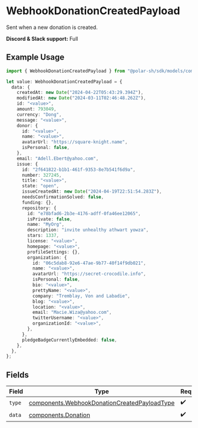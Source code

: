 # WebhookDonationCreatedPayload

Sent when a new donation is created.

**Discord & Slack support:** Full

## Example Usage

```typescript
import { WebhookDonationCreatedPayload } from "@polar-sh/sdk/models/components";

let value: WebhookDonationCreatedPayload = {
  data: {
    createdAt: new Date("2024-04-22T05:43:29.394Z"),
    modifiedAt: new Date("2024-03-11T02:46:48.262Z"),
    id: "<value>",
    amount: 793049,
    currency: "Dong",
    message: "<value>",
    donor: {
      id: "<value>",
      name: "<value>",
      avatarUrl: "https://square-knight.name",
      isPersonal: false,
    },
    email: "Adell.Ebert@yahoo.com",
    issue: {
      id: "2f641822-b1b1-461f-9353-8e7b541f6d9a",
      number: 327245,
      title: "<value>",
      state: "open",
      issueCreatedAt: new Date("2024-04-19T22:51:54.283Z"),
      needsConfirmationSolved: false,
      funding: {},
      repository: {
        id: "e78bfad6-2b3e-4176-adff-0fa46ee12065",
        isPrivate: false,
        name: "MyOrg",
        description: "invite unhealthy athwart yowza",
        stars: 1337,
        license: "<value>",
        homepage: "<value>",
        profileSettings: {},
        organization: {
          id: "06c5dab8-92e6-47ae-9b77-40f14f9db021",
          name: "<value>",
          avatarUrl: "https://secret-crocodile.info",
          isPersonal: false,
          bio: "<value>",
          prettyName: "<value>",
          company: "Tremblay, Von and Labadie",
          blog: "<value>",
          location: "<value>",
          email: "Macie.Wiza@yahoo.com",
          twitterUsername: "<value>",
          organizationId: "<value>",
        },
      },
      pledgeBadgeCurrentlyEmbedded: false,
    },
  },
};
```

## Fields

| Field                                                                                                        | Type                                                                                                         | Required                                                                                                     | Description                                                                                                  |
| ------------------------------------------------------------------------------------------------------------ | ------------------------------------------------------------------------------------------------------------ | ------------------------------------------------------------------------------------------------------------ | ------------------------------------------------------------------------------------------------------------ |
| `type`                                                                                                       | [components.WebhookDonationCreatedPayloadType](../../models/components/webhookdonationcreatedpayloadtype.md) | :heavy_check_mark:                                                                                           | N/A                                                                                                          |
| `data`                                                                                                       | [components.Donation](../../models/components/donation.md)                                                   | :heavy_check_mark:                                                                                           | N/A                                                                                                          |